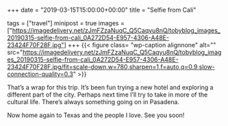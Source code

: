 +++
date = "2019-03-15T15:00:00+00:00"
title = "Selfie from Cali"

tags = ["travel"]
minipost = true
images = ["https://imagedelivery.net/zJmFZzaNuqC_Q5Caqyu8nQ/tobyblog_images_20190315-selfie-from-cali_0A272D54-E957-4306-A48E-23424F70F28F.jpg"]
+++
{{< figure class= "wp-caption alignnone" alt="" src="https://imagedelivery.net/zJmFZzaNuqC_Q5Caqyu8nQ/tobyblog_images_20190315-selfie-from-cali_0A272D54-E957-4306-A48E-23424F70F28F.jpg/fit=scale-down,w=780,sharpen=1,f=auto,q=0.9,slow-connection-quality=0.3" >}}

That’s a wrap for this trip. It’s been fun trying a new hotel and exploring a different part of the city. Perhaps next time I’ll try to take in more of the cultural life. There’s always something going on in Pasadena.

Now home again to Texas and the people I love. See you soon!
